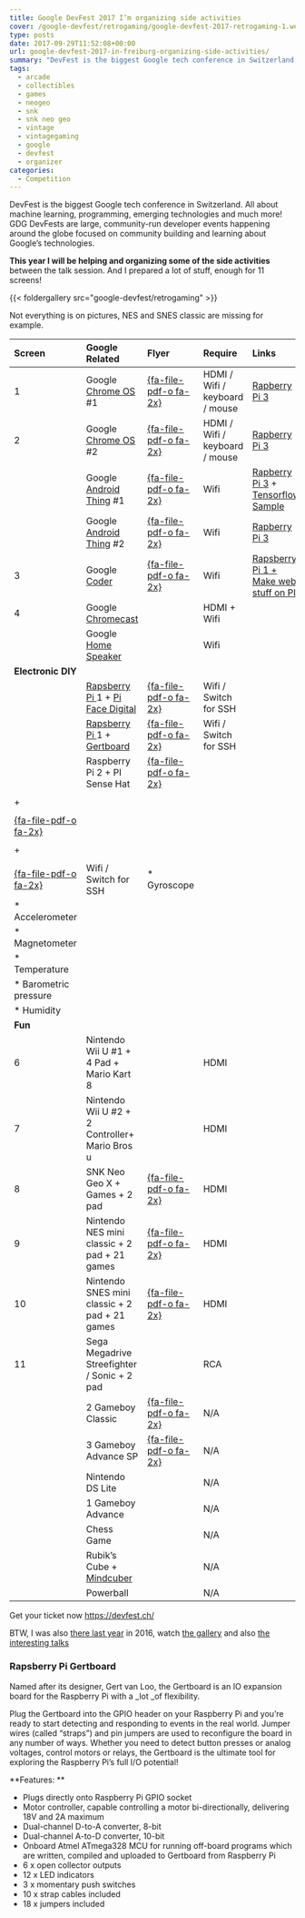 ```yaml
---
title: Google DevFest 2017 I’m organizing side activities
cover: /google-devfest/retrogaming/google-devfest-2017-retrogaming-1.webp
type: posts
date: 2017-09-29T11:52:08+00:00
url: google-devfest-2017-in-freiburg-organizing-side-activities/
summary: "DevFest is the biggest Google tech conference in Switzerland. All about machine learning, programming, emerging technologies and much more!  GDG DevFests are large, community-run developer events happening around the globe focused on community building and learning about Google’s technologies."
tags:
  - arcade
  - collectibles
  - games
  - neogeo
  - snk
  - snk neo geo
  - vintage
  - vintagegaming
  - google
  - devfest
  - organizer
categories:
  - Competition
---
```

DevFest is the biggest Google tech conference in Switzerland. All about machine learning, programming, emerging technologies and much more!  GDG DevFests are large, community-run developer events happening around the globe focused on community building and learning about Google’s technologies.

**This year I will be helping and organizing some of the side activities** between the talk session. And I prepared a lot of stuff, enough for 11 screens!

{{< foldergallery src="google-devfest/retrogaming" >}}

Not everything is on pictures, NES and SNES classic are missing for example.

|**Screen**|**Google Related**|**Flyer**|**Require**|**Links**|
|:----|:----|:----|:----|:----|
|      1|Google [Chrome OS](https://www.chromium.org/chromium-os) \#1|[{fa-file-pdf-o fa-2x}](/google-devfest/pdf/chromeos-devfest2017.pdf)|HDMI / Wifi / keyboard / mouse|[Rapberry Pi 3](https://www.raspberrypi.org/products/raspberry-pi-3-model-b/)|
|      2|Google [Chrome OS](https://www.chromium.org/chromium-os) \#2|[{fa-file-pdf-o fa-2x}](/google-devfest/pdf/chromeos-devfest2017.pdf)|HDMI / Wifi / keyboard / mouse|[Rapberry Pi 3](https://www.raspberrypi.org/products/raspberry-pi-3-model-b/)|
| |Google [Android Thing](https://developer.android.com/things/sdk/samples.html) \#1|[{fa-file-pdf-o fa-2x}](/google-devfest/pdf/androidthing-devfest2017.pdf)|Wifi|[Rapberry Pi 3](https://www.raspberrypi.org/products/raspberry-pi-3-model-b/) + [Tensorflow Sample](https://github.com/androidthings/sample-tensorflow-imageclassifier)|
| |Google [Android Thing](https://developer.android.com/things/sdk/samples.html) \#2|[{fa-file-pdf-o fa-2x}](/google-devfest/pdf/androidthing-devfest2017.pdf)|Wifi|[Rapberry Pi 3](https://www.raspberrypi.org/products/raspberry-pi-3-model-b/)|
|      3|Google [Coder](https://googlecreativelab.github.io/coder/)|[{fa-file-pdf-o fa-2x}](/google-devfest/pdf/coder-devfest2017.pdf)|Wifi|[Rapsberry Pi 1](https://www.raspberrypi.org/products/raspberry-pi-1-model-b/)[ + Make web stuff on PI](https://googlecreativelab.github.io/coder/)|
|      4|Google [Chromecast](https://www.google.com/chromecast/)| |HDMI + Wifi| |
| |Google [Home Speaker](https://madeby.google.com/home/)| |Wifi| |
|**Electronic DIY**|
| |[Rapsberry Pi ](https://www.raspberrypi.org/products/raspberry-pi-2-model-b/)1 + [Pi Face Digital ](http://www.piface.org.uk/products/piface_digital/)|[{fa-file-pdf-o fa-2x}](/google-devfest/pdf/piface-devfest2017.pdf)|  Wifi / Switch for SSH| |
| |[Rapsberry Pi ](https://www.raspberrypi.org/products/raspberry-pi-2-model-b/)1 + [Gertboard](https://www.sparkfun.com/products/retired/11773)|[{fa-file-pdf-o fa-2x}](/google-devfest/pdf/gertboard-devfest2017.pdf)|  Wifi / Switch for SSH| |
| |Raspberry Pi 2 + PI Sense Hat|[{fa-file-pdf-o fa-2x}](/google-devfest/pdf/sensehat-devfest2017.pdf)|
| |
|+|
| |
|[{fa-file-pdf-o fa-2x}](/google-devfest/pdf/SenseHAT-Cheatsheet.pdf)|
| |
|+|
| |
|[{fa-file-pdf-o fa-2x}](/google-devfest/pdf/Sense-HAT-Worksheet-Digital.pdf)|  Wifi / Switch for SSH|*           Gyroscope|
|*           Accelerometer|
|*           Magnetometer|
|*           Temperature|
|*           Barometric pressure|
|*           Humidity|
|**Fun**|
|      6|Nintendo Wii U #1 + 4 Pad + Mario Kart 8| |HDMI| |
|      7|Nintendo Wii U #2 + 2 Controller+ Mario Bros u| |HDMI| |
|      8|SNK Neo Geo X + Games + 2 pad|[{fa-file-pdf-o fa-2x}](/google-devfest/pdf/neogeox-devfest2017.pdf)|HDMI| |
|      9|Nintendo NES mini classic + 2 pad + 21 games|[{fa-file-pdf-o fa-2x}](/google-devfest/pdf/nes-devfest2017.pdf)|HDMI| |
|      10|Nintendo SNES mini classic + 2 pad + 21 games|[{fa-file-pdf-o fa-2x}](/google-devfest/pdf/snes-devfest2017.pdf)|HDMI| |
|      11|Sega Megadrive Streefighter / Sonic + 2 pad| |RCA| |
| |2 Gameboy Classic|[{fa-file-pdf-o fa-2x}](/google-devfest/pdf/gameboy-scaled.webp)|N/A| |
| |3 Gameboy Advance SP|[{fa-file-pdf-o fa-2x}](/google-devfest/pdf/gameboy-scaled.webp)|N/A| |
| |Nintendo DS Lite| |N/A| |
| |1 Gameboy Advance| |N/A| |
| |Chess Game| |N/A| |
| |Rubik’s Cube + [Mindcuber](http://mindcuber.com/)| |N/A| |
| |Powerball| |N/A| |


Get your ticket now <https://devfest.ch/>

BTW, I was also <a href="https://2016.devfest.ch/" target="_blank" rel="noopener noreferrer">there last year</a> in 2016, watch [the gallery][1] and also <a href="https://photos.google.com/share/AF1QipOoTbkCfOYCn2IMoXe9MoMHi9MoZNsCFWwQoBXL276oYZcgWDw-RCndc9SXPoD7ww?key=OTVPLXE3TTRuRzE4TjZNR3ZNSFZTc1M1eWE4cFJB" target="_blank" rel="noopener noreferrer">the interesting talks</a>

### Rapsberry Pi Gertboard

Named after its designer, Gert van Loo, the Gertboard is an IO expansion board for the Raspberry Pi with a _lot _of flexibility.

Plug the Gertboard into the GPIO header on your Raspberry Pi and you’re ready to start detecting and responding to events in the real world. Jumper wires (called “straps”) and pin jumpers are used to reconfigure the board in any number of ways. Whether you need to detect button presses or analog voltages, control motors or relays, the Gertboard is the ultimate tool for exploring the Raspberry Pi’s full I/O potential!

**Features:
**

  * Plugs directly onto Raspberry Pi GPIO socket
  * Motor controller, capable controlling a motor bi-directionally, delivering 18V and 2A maximum
  * Dual-channel D-to-A converter, 8-bit
  * Dual-channel A-to-D converter, 10-bit
  * Onboard Atmel ATmega328 MCU for running off-board programs which are written, compiled and uploaded to Gertboard from Raspberry Pi
  * 6 x open collector outputs
  * 12 x LED indicators
  * 3 x momentary push switches
  * 10 x strap cables included
  * 18 x jumpers included

 [1]: https://photos.google.com/share/AF1QipOoTbkCfOYCn2IMoXe9MoMHi9MoZNsCFWwQoBXL276oYZcgWDw-RCndc9SXPoD7ww?key=OTVPLXE3TTRuRzE4TjZNR3ZNSFZTc1M1eWE4cFJB
